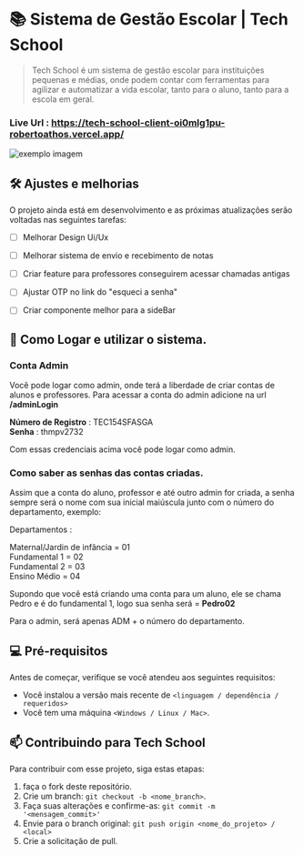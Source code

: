 #  📚 Sistema de Gestão Escolar | Tech School

> Tech School é um sistema de gestão escolar para instituições pequenas e médias, onde podem contar com ferramentas para agilizar e automatizar a vida escolar, tanto para o aluno, tanto para a escola em geral.

### Live Url : https://tech-school-client-oi0mlg1pu-robertoathos.vercel.app/

<img src="https://user-images.githubusercontent.com/94712001/192067905-e3ae7224-515a-4ef9-b91a-68301830f056.png" alt="exemplo imagem">


## 🛠️ Ajustes e melhorias

O projeto ainda está em desenvolvimento e as próximas atualizações serão voltadas nas seguintes tarefas:

- [ ] Melhorar Design Ui/Ux
- [ ] Melhorar sistema de envio e recebimento de notas
- [ ] Criar feature para professores conseguirem acessar chamadas antigas
- [ ] Ajustar OTP no link do "esqueci a senha"
- [ ] Criar componente melhor para a sideBar


## 👥 Como Logar e utilizar o sistema.
### Conta Admin
Você pode logar como admin, onde terá a liberdade de criar contas de alunos e professores. Para acessar a conta do admin adicione na url **/adminLogin**


**Número de Registro** : TEC154SFASGA <br>
**Senha** : thmpv2732

Com essas credenciais acima você pode logar como admin.

### Como saber as senhas das contas criadas.

Assim que a conta do aluno, professor e até outro admin for criada, a senha sempre será o nome com sua inicial maiúscula junto com o número do departamento, exemplo:

Departamentos : <br>

Maternal/Jardin de infância = 01 <br>
Fundamental 1 = 02 <br> 
Fundamental 2 = 03 <br>
Ensino Médio = 04 <br>

Supondo que você está criando uma conta para um aluno, ele se chama Pedro e é do fundamental 1, logo sua senha será = **Pedro02** <br>

Para o admin, será apenas ADM + o número do departamento.




## 💻 Pré-requisitos

Antes de começar, verifique se você atendeu aos seguintes requisitos:
* Você instalou a versão mais recente de `<linguagem / dependência / requeridos>`
* Você tem uma máquina `<Windows / Linux / Mac>`.




## 📫 Contribuindo para Tech School
Para contribuir com esse projeto, siga estas etapas:

1. faça o fork deste repositório.
2. Crie um branch: `git checkout -b <nome_branch>`.
3. Faça suas alterações e confirme-as: `git commit -m '<mensagem_commit>'`
4. Envie para o branch original: `git push origin <nome_do_projeto> / <local>`
5. Crie a solicitação de pull.





